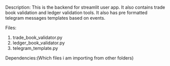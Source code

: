 Description:
This is the backend for streamlit user app. It also contains trade book validation and ledger validation tools.
It also has pre formatted telegram messages templates based on events.

Files:
1. trade_book_validator.py
2. ledger_book_validator.py
3. telegram_template.py


Dependencies:(Which files i am importing from other folders)